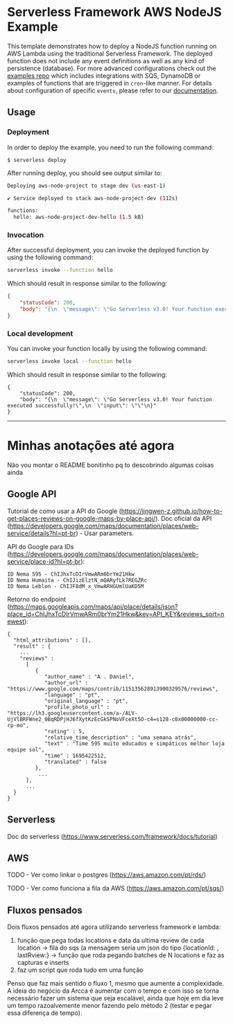<!--
title: 'AWS NodeJS Example'
description: 'This template demonstrates how to deploy a NodeJS function running on AWS Lambda using the traditional Serverless Framework.'
layout: Doc
framework: v3
platform: AWS
language: nodeJS
priority: 1
authorLink: 'https://github.com/serverless'
authorName: 'Serverless, inc.'
authorAvatar: 'https://avatars1.githubusercontent.com/u/13742415?s=200&v=4'
-->


# Serverless Framework AWS NodeJS Example

This template demonstrates how to deploy a NodeJS function running on AWS Lambda using the traditional Serverless Framework. The deployed function does not include any event definitions as well as any kind of persistence (database). For more advanced configurations check out the [examples repo](https://github.com/serverless/examples/) which includes integrations with SQS, DynamoDB or examples of functions that are triggered in `cron`-like manner. For details about configuration of specific `events`, please refer to our [documentation](https://www.serverless.com/framework/docs/providers/aws/events/).

## Usage

### Deployment

In order to deploy the example, you need to run the following command:

```
$ serverless deploy
```

After running deploy, you should see output similar to:

```bash
Deploying aws-node-project to stage dev (us-east-1)

✔ Service deployed to stack aws-node-project-dev (112s)

functions:
  hello: aws-node-project-dev-hello (1.5 kB)
```

### Invocation

After successful deployment, you can invoke the deployed function by using the following command:

```bash
serverless invoke --function hello
```

Which should result in response similar to the following:

```json
{
    "statusCode": 200,
    "body": "{\n  \"message\": \"Go Serverless v3.0! Your function executed successfully!\",\n  \"input\": {}\n}"
}
```

### Local development

You can invoke your function locally by using the following command:

```bash
serverless invoke local --function hello
```

Which should result in response similar to the following:

```
{
    "statusCode": 200,
    "body": "{\n  \"message\": \"Go Serverless v3.0! Your function executed successfully!\",\n  \"input\": \"\"\n}"
}
```
------------------------------------------------------------------------------------------------------------------------------------------------------------------------------------------------------------------------
# Minhas anotações até agora

Não vou montar o README bonitinho pq to descobrindo algumas coisas ainda

## Google API

Tutorial de como usar a API do Google (https://jingwen-z.github.io/how-to-get-places-reviews-on-google-maps-by-place-api/).
Doc oficial da API (https://developers.google.com/maps/documentation/places/web-service/details?hl=pt-br) - Usar parameters.

API do Google para IDs (https://developers.google.com/maps/documentation/places/web-service/place-id?hl=pt-br):
```
ID Nema 595 - ChIJhxTcDIrVmwARm0brYm21Hkw
ID Nema Humaita - ChIJizElztN_mQARyfLk7REGZRc
ID Nema Leblon - ChIJF8dM_x_VmwARHGUmlUaKD5M
```

Retorno do endpoint (https://maps.googleapis.com/maps/api/place/details/json?place_id=ChIJhxTcDIrVmwARm0brYm21Hkw&key=API_KEY&reviews_sort=newest):
```
{
  "html_attributions" : [],
  "result" : {
    ...
    "reviews" : 
      [
         {
            "author_name" : "A . Daniel",
            "author_url" : "https://www.google.com/maps/contrib/115135628913900329576/reviews",
            "language" : "pt",
            "original_language" : "pt",
            "profile_photo_url" : "https://lh3.googleusercontent.com/a-/ALV-UjVlBRFWne2_0BqRDPjHJ6fXytKzEcGkSPNoVFceXt5O-c4=s128-c0x00000000-cc-rp-mo",
            "rating" : 5,
            "relative_time_description" : "uma semana atrás",
            "text" : "Time 595 muito educados e simpáticos melhor loja equipe sol",
            "time" : 1695422512,
            "translated" : false
         },
          ...
      ],
      ...
  }
}
```

## Serverless

Doc do serverless (https://www.serverless.com/framework/docs/tutorial)

## AWS

TODO - Ver como linkar o postgres (https://aws.amazon.com/pt/rds/)

TODO - Ver como funciona a fila da AWS (https://aws.amazon.com/pt/sqs/)

## Fluxos pensados

Dois fluxos pensados até agora utilizando serverless framework e lambda:
1. função que pega todas locations e data da ultima review de cada location -> fila do sqs (a mensagem seria um json do tipo {locationId: <id>, lastRview:<datetime>} -> função que roda pegando batches de N locations e faz as capturas e inserts
2. faz um script que roda tudo em uma função

Penso que faz mais sentido o fluxo 1, mesmo que aumente a complexidade. A ideia do negócio da Arcca é aumentar com o tempo e com isso se torna necessário fazer um sistema que seja escalável, ainda que hoje em dia leve um tempo razoalvemente menor fazendo pelo método 2 (testar e pegar essa diferença de tempo).
